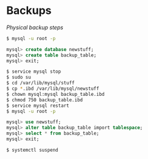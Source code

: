 # Backups
  
*Physical backup steps*  
```bash
$ mysql -u root -p
```
```sql
mysql> create database newstuff;
mysql> create table backup_table;
mysql> exit;
```
```bash
$ service mysql stop
$ sudo su
$ cd /var/lib/mysql/stuff
$ cp *.ibd /var/lib/mysql/newstuff
$ chown mysql:mysql backup_table.ibd
$ chmod 750 backup_table.ibd
$ service mysql restart
$ mysql -u root -p
```
```sql
mysql> use newstuff;
mysql> alter table backup_table import tablespace;
mysql> select * from backup_table;
mysql> exit;
```
```bash
$ systemctl suspend
```